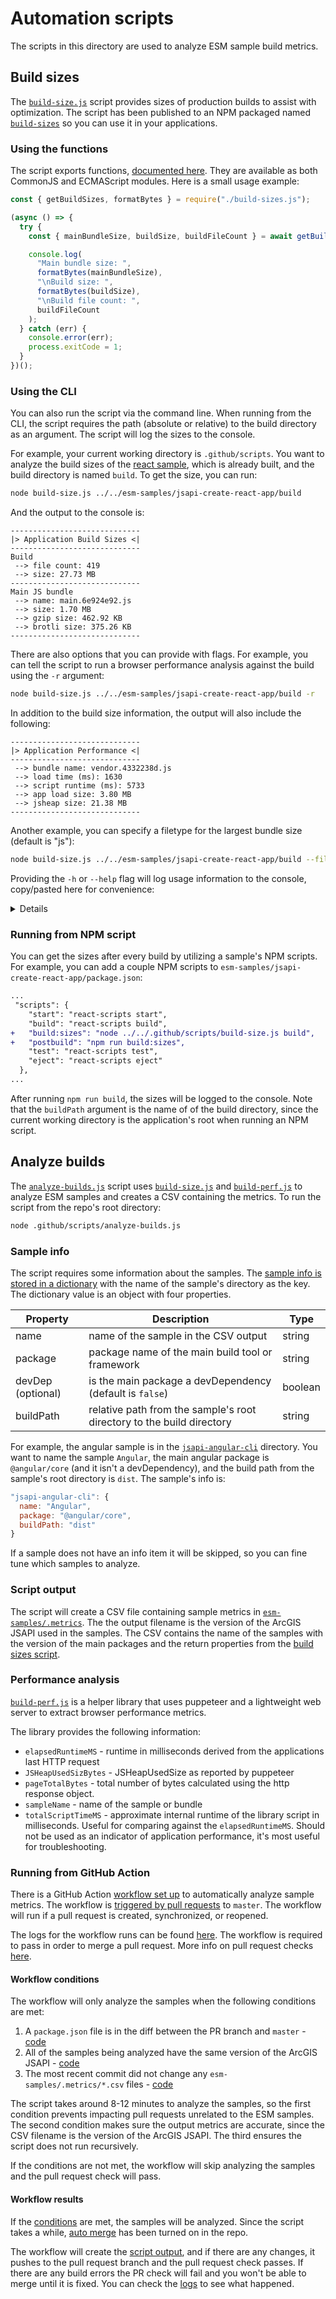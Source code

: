# Automation scripts

The scripts in this directory are used to analyze ESM sample build metrics.

## Build sizes

The [`build-size.js`](https://github.com/Esri/jsapi-resources/blob/master/.github/scripts/build-size.js) script provides sizes of production builds to assist with optimization. The script has been published to an NPM packaged named [`build-sizes`](https://www.npmjs.com/package/build-sizes) so you can use it in your applications.

### Using the functions

The script exports functions, [documented here](https://benelan.github.io/build-sizes/global.html). They are available as both CommonJS and ECMAScript modules. Here is a small usage example:

```js
const { getBuildSizes, formatBytes } = require("./build-sizes.js");

(async () => {
  try {
    const { mainBundleSize, buildSize, buildFileCount } = await getBuildSizes("your-app/build-path");

    console.log(
      "Main bundle size: ",
      formatBytes(mainBundleSize),
      "\nBuild size: ",
      formatBytes(buildSize),
      "\nBuild file count: ",
      buildFileCount
    );
  } catch (err) {
    console.error(err);
    process.exitCode = 1;
  }
})();
```

### Using the CLI

You can also run the script via the command line. When running from the CLI, the script requires the path (absolute or relative) to the build directory as an argument. The script will log the sizes to the console.

For example, your current working directory is `.github/scripts`. You want to analyze the build sizes of the [react sample](https://github.com/Esri/jsapi-resources/tree/master/esm-samples/jsapi-create-react-app), which is already built, and the build directory is named `build`. To get the size, you can run:

```bash
node build-size.js ../../esm-samples/jsapi-create-react-app/build
```

And the output to the console is:

```
-----------------------------
|> Application Build Sizes <|
-----------------------------
Build
 --> file count: 419
 --> size: 27.73 MB
-----------------------------
Main JS bundle
 --> name: main.6e924e92.js
 --> size: 1.70 MB
 --> gzip size: 462.92 KB
 --> brotli size: 375.26 KB
-----------------------------

```

There are also options that you can provide with flags. For example, you can tell the script to run a browser performance analysis against the build using the `-r` argument:

```bash
node build-size.js ../../esm-samples/jsapi-create-react-app/build -r
```

In addition to the build size information, the output will also include the following:

```
-----------------------------
|> Application Performance <|
----------------------------- 
 --> bundle name: vendor.4332238d.js 
 --> load time (ms): 1630 
 --> script runtime (ms): 5733 
 --> app load size: 3.80 MB 
 --> jsheap size: 21.38 MB 
-----------------------------
```

Another example, you can specify a filetype for the largest bundle size (default is "js"):

```bash
node build-size.js ../../esm-samples/jsapi-create-react-app/build --filetype=css
```

Providing the `-h` or `--help` flag will log usage information to the console, copy/pasted here for convenience:

<details>

#### Arguments
**path [required]**
- Path to the build directory

#### Options

**-b, --binary  [boolean]**
- Convert bytes to human readable format in base 2 instead of base 10

**-d, --decimals**
- Number of decimal places for rounding bytes to a human readable format (default is 2)

**-f, --filetype**
- Filetype of the main bundle (default is js)

**-o, --outfile**
- Path to a file for saving build sizes as CSV data

**-p, --path [required]**
- Path to the build directory (also available as argument)

**-r, -runtime**
- Include a snapshot of runtime performance information

#### Examples

`node build-size.js dist`
- Simplest usage with sane defaults

`node build-size.js dist --filetype=css --binary --decimals=1`
- Size of the largest css file with tweaked number formatting

`node build-size.js -f=css -b -d=1 -p=dist`
- Same as above, but use a flag for path when it's not the first argument

`node build-size.js dist --outfile=metrics.csv`
- Save the build sizes to a csv

</details>


### Running from NPM script

You can get the sizes after every build by utilizing a sample's NPM scripts. For example, you can add a couple NPM scripts to `esm-samples/jsapi-create-react-app/package.json`:

```diff
...
 "scripts": {
    "start": "react-scripts start",
    "build": "react-scripts build",
+   "build:sizes": "node ../../.github/scripts/build-size.js build",
+   "postbuild": "npm run build:sizes",
    "test": "react-scripts test",
    "eject": "react-scripts eject"
  },
...
```

After running `npm run build`, the sizes will be logged to the console. Note that the `buildPath` argument is the name of of the build directory, since the current working directory is the application's root when running an NPM script.

<!-- add "Headless performance" doc here when done  -->

## Analyze builds

The [`analyze-builds.js`](https://github.com/Esri/jsapi-resources/blob/master/.github/scripts/analyze-builds.js) script uses [`build-size.js`](https://github.com/Esri/jsapi-resources/blob/master/.github/scripts/build-size.js) and [`build-perf.js`](https://github.com/Esri/jsapi-resources/blob/master/.github/scripts/build-perf.js) to analyze ESM samples and creates a CSV containing the metrics. To run the script from the repo's root directory:

```bash
node .github/scripts/analyze-builds.js
```

### Sample info

The script requires some information about the samples. The [sample info is stored in a dictionary](https://github.com/Esri/jsapi-resources/blob/master/.github/scripts/analyze-builds.js#L12-L40) with the name of the sample's directory as the key. The dictionary value is an object with four properties.

| Property          | Description                                                           | Type    |
| ----------------- | --------------------------------------------------------------------- | ------- |
| name              | name of the sample in the CSV output                                  | string  |
| package           | package name of the main build tool or framework                      | string  |
| devDep (optional) | is the main package a devDependency (default is `false`)              | boolean |
| buildPath         | relative path from the sample's root directory to the build directory | string  |

For example, the angular sample is in the [`jsapi-angular-cli`](https://github.com/Esri/jsapi-resources/tree/master/esm-samples/jsapi-angular-cli) directory. You want to name the sample `Angular`, the main angular package is `@angular/core` (and it isn't a devDependency), and the build path from the sample's root directory is `dist`. The sample's info is:

```js
"jsapi-angular-cli": {
  name: "Angular",
  package: "@angular/core",
  buildPath: "dist"
}
```

If a sample does not have an info item it will be skipped, so you can fine tune which samples to analyze.

### Script output

The script will create a CSV file containing sample metrics in [`esm-samples/.metrics`](https://github.com/Esri/jsapi-resources/tree/master/esm-samples/.metrics). The the output filename is the version of the ArcGIS JSAPI used in the samples. The CSV contains the name of the samples with the version of the main packages and the return properties from the [build sizes script](#build-sizes).

### Performance analysis

[`build-perf.js`](https://github.com/Esri/jsapi-resources/blob/master/.github/scripts/build-perf.js) is a helper library that uses puppeteer and a lightweight web server to extract browser performance metrics.

The library provides the following information:
  * `elapsedRuntimeMS` - runtime in milliseconds derived from the applications last HTTP request
  * `JSHeapUsedSizBytes` - JSHeapUsedSize as reported by puppeteer
  * `pageTotalBytes` - total number of bytes calculated using the http response object. 
  * `sampleName` - name of the sample or bundle  
  * `totalScriptTimeMS` - approximate internal runtime of the library script in milliseconds. Useful for comparing against the `elapsedRuntimeMS`. Should not be used as an indicator of application performance, it's most useful for troubleshooting. 

### Running from GitHub Action

There is a GitHub Action [workflow set up](https://github.com/Esri/jsapi-resources/blob/master/.github/workflows/analyze-builds.yml) to automatically analyze sample metrics. The workflow is [triggered by pull requests](https://docs.github.com/en/actions/using-workflows/events-that-trigger-workflows#pull_request) to `master`. The workflow will run if a pull request is created, synchronized, or reopened.

The logs for the workflow runs can be found [here](https://github.com/Esri/jsapi-resources/actions/workflows/analyze-builds.yml). The workflow is required to pass in order to merge a pull request. More info on pull request checks [here](https://docs.github.com/en/pull-requests/collaborating-with-pull-requests/collaborating-on-repositories-with-code-quality-features/about-status-checks).

#### Workflow conditions

The workflow will only analyze the samples when the following conditions are met:

1. A `package.json` file is in the diff between the PR branch and `master` - [code](https://github.com/Esri/jsapi-resources/blob/master/.github/workflows/analyze-builds.yml#L22-L23)
2. All of the samples being analyzed have the same version of the ArcGIS JSAPI - [code](https://github.com/Esri/jsapi-resources/blob/master/.github/scripts/analyze-builds.js#L51-L69)
3. The most recent commit did not change any `esm-samples/.metrics/*.csv` files - [code](https://github.com/Esri/jsapi-resources/blob/master/.github/workflows/analyze-builds.yml#L24-L26)

The script takes around 8-12 minutes to analyze the samples, so the first condition prevents impacting pull requests unrelated to the ESM samples. The second condition makes sure the output metrics are accurate, since the CSV filename is the version of the ArcGIS JSAPI. The third ensures the script does not run recursively.

If the conditions are not met, the workflow will skip analyzing the samples and the pull request check will pass.

#### Workflow results

If the [conditions](#workflow-conditions) are met, the samples will be analyzed. Since the script takes a while, [auto merge](https://docs.github.com/en/pull-requests/collaborating-with-pull-requests/incorporating-changes-from-a-pull-request/automatically-merging-a-pull-request) has been turned on in the repo.

The workflow will create the [script output](#script-output), and if there are any changes, it pushes to the pull request branch and the pull request check passes. If there are any build errors the PR check will fail and you won't be able to merge until it is fixed. You can check the [logs](https://github.com/Esri/jsapi-resources/actions/workflows/analyze-builds.yml) to see what happened.
